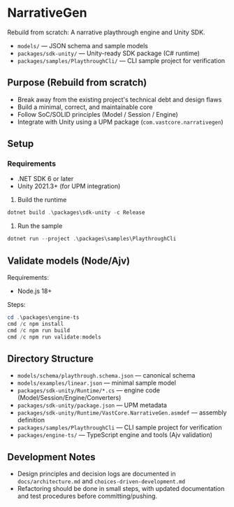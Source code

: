 # NarrativeGen

Rebuild from scratch: A narrative playthrough engine and Unity SDK.

- `models/` — JSON schema and sample models
- `packages/sdk-unity/` — Unity-ready SDK package (C# runtime)
- `packages/samples/PlaythroughCli/` — CLI sample project for verification

## Purpose (Rebuild from scratch)

- Break away from the existing project's technical debt and design flaws
- Build a minimal, correct, and maintainable core
- Follow SoC/SOLID principles (Model / Session / Engine)
- Integrate with Unity using a UPM package (`com.vastcore.narrativegen`)

## Setup

### Requirements

- .NET SDK 6 or later
- Unity 2021.3+ (for UPM integration)

1. Build the runtime

```powershell
dotnet build .\packages\sdk-unity -c Release
```

1. Run the sample

```powershell
dotnet run --project .\packages\samples\PlaythroughCli
```

## Validate models (Node/Ajv)

Requirements:

- Node.js 18+

Steps:

```powershell
cd .\packages\engine-ts
cmd /c npm install
cmd /c npm run build
cmd /c npm run validate:models
```

## Directory Structure

- `models/schema/playthrough.schema.json` — canonical schema
- `models/examples/linear.json` — minimal sample model
- `packages/sdk-unity/Runtime/*.cs` — engine code (Model/Session/Engine/Converters)
- `packages/sdk-unity/package.json` — UPM metadata
- `packages/sdk-unity/Runtime/VastCore.NarrativeGen.asmdef` — assembly definition
- `packages/samples/PlaythroughCli` — CLI sample project for verification
- `packages/engine-ts/` — TypeScript engine and tools (Ajv validation)

## Development Notes

- Design principles and decision logs are documented in `docs/architecture.md` and `choices-driven-development.md`
- Refactoring should be done in small steps, with updated documentation and test procedures before committing/pushing.
